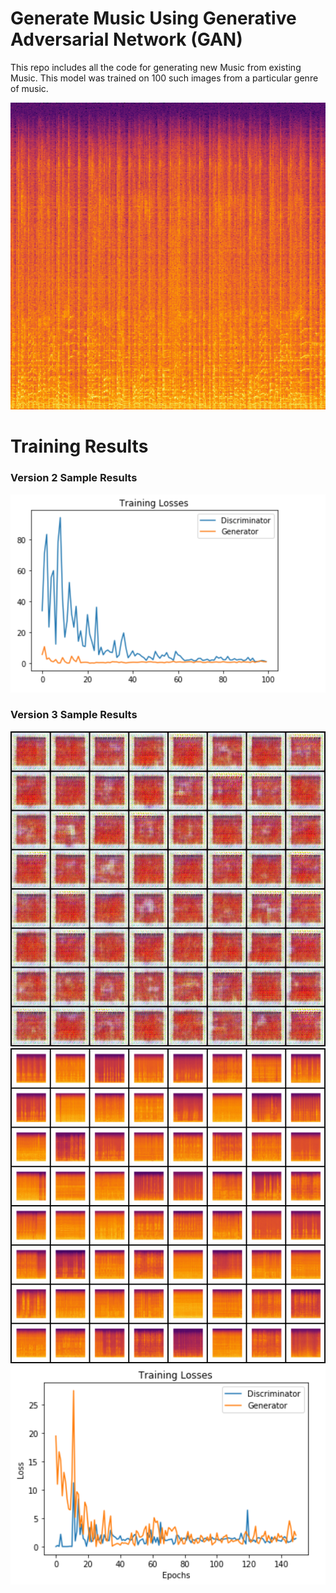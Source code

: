 # Generate Music Using Generative Adversarial Network (GAN)
This repo includes all the code for generating new Music from existing Music.
This model was trained on 100 such images from a particular genre of music.

![](img/image-sample.png)


# Training Results
### Version 2 Sample Results


![](img/v2/v2-1.png)



### Version 3 Sample Results


![](img/v3/fake_samples_epoch_074.png)
![](img/v3/real_samples.png)
![](img/v3/loss_trend.png)
